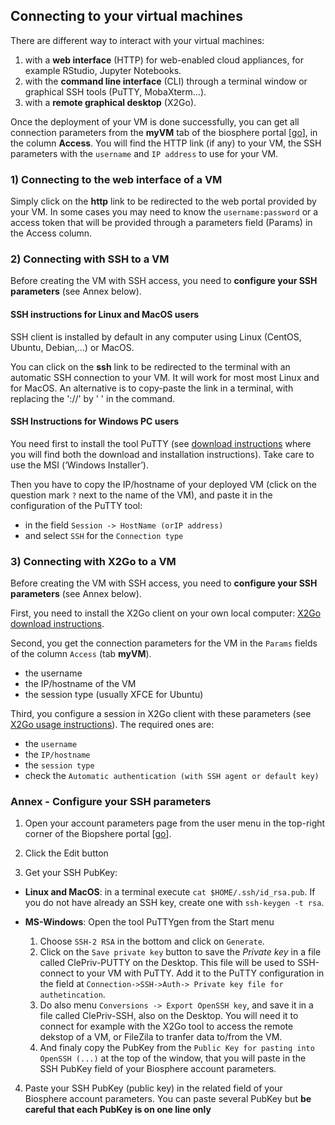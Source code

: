 ## Connecting to your virtual machines

There are different way to interact with your virtual machines:
1. with a **web interface** (HTTP) for web-enabled cloud appliances, for example RStudio, Jupyter Notebooks. 
2. with the **command line interface** (CLI) through a terminal window or graphical SSH tools (PuTTY, MobaXterm...).
3. with a **remote graphical desktop** (X2Go).

Once the deployment of your VM is done successfully, you can get all connection parameters from the **myVM** tab of the biosphere portal
[[go](https://biosphere.france-bioinformatique.fr/cloud)], in the column **Access**. You will find the HTTP link (if any) to your VM, the SSH parameters with the `username` and `IP address` to use for your VM.

### 1) Connecting to the web interface of a VM

Simply click on the **http** link to be redirected to the web portal provided by your VM. In some cases you may need to know the `username:password` or a access token that will be provided through a parameters field (Params) in the Access column.


### 2) Connecting with SSH to a VM

Before creating the VM with SSH access, you need to **configure your SSH parameters** (see Annex below).

#### SSH instructions for Linux and MacOS users

SSH client is installed by default in any computer using Linux (CentOS, Ubuntu, Debian,...) or MacOS. 

You can click on the **ssh** link to be redirected to the terminal with an automatic SSH connection to  your VM. It will work for most most Linux and for MacOS. An alternative is to copy-paste the link in a terminal, with replacing the '://' by ' ' in the command.

#### SSH Instructions for Windows PC users

You need first to install the tool PuTTY (see [download instructions](http://www.putty.org/)
where you will find both the download and installation instructions). Take care to use the MSI (‘Windows Installer’).

Then you have to copy the IP/hostname of your deployed VM (click on the question mark `?` next to the name of the VM), and paste it in the configuration of the PuTTY tool:
  * in the field `Session -> HostName (orIP address)`
  * and select `SSH` for the `Connection type`

### 3) Connecting with X2Go to a VM

Before creating the VM with SSH access, you need to **configure your SSH parameters** (see Annex below).

First, you need to install the X2Go client on your own local computer: [X2Go download instructions](https://wiki.x2go.org/doku.php/doc:installation:x2goclient).

Second, you get the connection parameters for the VM in the `Params` fields of the column `Access` (tab **myVM**).
- the username
- the IP/hostname of the VM
- the session type (usually XFCE for Ubuntu)

Third, you configure a session in X2Go client with these parameters (see [X2Go usage instructions](https://wiki.x2go.org/doku.php/doc:usage:x2goclient)). The required ones are:
- the `username`
- the `IP/hostname`
- the `session type`
- check the `Automatic authentication (with SSH agent or default key)`


### Annex - Configure your SSH parameters

1. Open your account parameters page from the user menu in the top-right corner of the Biopshere portal
[[go](https://biosphere.france-bioinformatique.fr/cloudweb_account/settings/)].

2. Click the Edit button

3. Get your SSH PubKey:

  * **Linux and MacOS**: in a terminal execute `cat $HOME/.ssh/id_rsa.pub`.
If you do not have already an SSH key, create one with `ssh-keygen -t rsa`.

  * **MS-Windows**: Open the tool PuTTYgen from the Start menu
    1. Choose `SSH-2 RSA` in the bottom and click on `Generate`.
    2. Click on the `Save private key` button to save the *Private key* in a file called ClePriv-PUTTY on the Desktop.
  This file will be used to SSH-connect to your VM with PuTTY. Add it to the PuTTY configuration in the field at
  `Connection->SSH->Auth-> Private key file for authetincation`.
    3. Do also menu `Conversions -> Export OpenSSH key`, and save it in a file called ClePriv-SSH, also on the Desktop.
  You will need it to connect for example with the X2Go tool to access the remote dekstop of a VM, or FileZila to tranfer data to/from the VM.
    4. And finaly copy the PubKey from the `Public Key for pasting into OpenSSH (...)` at the top of the window, that you will paste in the SSH PubKey field of your Biosphere account parameters.

4. Paste your SSH PubKey (public key) in the related field of your Biosphere account parameters. You can paste several PubKey but
**be careful that each PubKey is on one line only**
